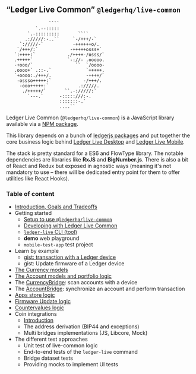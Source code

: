 ## “Ledger Live Common” `@ledgerhq/live-common`

`````
                ````
           `.--:::::
        `.-:::::::::       ````
       .://///:-..``     `-/+++/-`
     `://///-`           -++++++o/.
    `/+++/:`            -+++++osss+`
   `:++++:`            ./++++-/osss/`
   .+++++`             `-://- .ooooo.
   -+ooo/`                ``  `/oooo-
   .oooo+` .::-.`             `+++++.
   `+oooo:./+++/.             -++++/`
    -ossso+++++:`            -/+++/.
     -ooo+++++:`           .://///.
      ./+++++/`       ``.-://///:`
        `---.`      -:::::///:-.
                    :::::::-.`
                    ....``

`````

Ledger Live Common (`@ledgerhq/live-common`) is a JavaScript library available via a [NPM package](https://npmjs.com/@ledgerhq/live-common).

This library depends on a bunch of [ledgerjs packages](https://github.com/LedgerHQ/ledgerjs) and put together the core business logic behind [Ledger Live Desktop](https://github.com/LedgerHQ/ledger-live-desktop) and [Ledger Live Mobile](https://github.com/LedgerHQ/ledger-live-mobile).

The stack is pretty standard for a ES6 and FlowType library. The notable dependencies are libraries like **RxJS** and **BigNumber.js**. There is also a bit of React and Redux but exposed in agnostic ways (meaning it's not mandatory to use – there will be dedicated entry point for them to offer utilities like React Hooks).

### Table of content

- [Introduction, Goals and Tradeoffs](./docs/intro.md)
- Getting started
  - [Setup to use `@ledgerhq/live-common`](./docs/live-common-setup.md)
  - [Developing with Ledger Live Common](./docs/developing.md)
  - [`ledger-live` CLI (tool)](./docs/tool.md)
  - **demo** web playground
  - `mobile-test-app` test project
- Learn by example
  - [gist: transaction with a Ledger device](./docs/gist-tx.md)
  - gist: Update firmware of a Ledger device
- [The Currency models](./docs/currency.md)
- [The Account models and portfolio logic](./docs/account.md)
- The [CurrencyBridge](./docs/CurrencyBridge.md): scan accounts with a device
- The [AccountBridge](./docs/CurrencyBridge.md): synchronize an account and perform transaction
- [Apps store logic](./docs/apps.md)
- [Firmware Update logic](./docs/firmware-update.md)
- [Countervalues logic](./docs/countervalues.md)
- Coin integrations
  - [Introduction](./docs/ci-intro.md)
  - The address derivation (BIP44 and exceptions)
  - Multi bridges implementations (JS, Libcore, Mock)
- The different test approaches
  - Unit test of live-common logic
  - End-to-end tests of the `ledger-live` command
  - Bridge dataset tests
  - Providing mocks to implement UI tests
